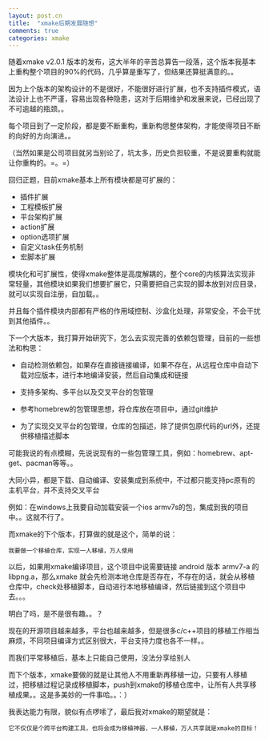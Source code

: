 ```yaml
---
layout: post.cn
title:  "xmake后期发展随想"
comments: true
categories: xmake
---
```


随着xmake v2.0.1 版本的发布，这大半年的辛苦总算告一段落，这个版本我基本上重构整个项目的90%的代码，几乎算是重写了，但结果还算挺满意的。。

因为上个版本的架构设计的不是很好，不能很好进行扩展，也不支持插件模式，语法设计上也不严谨，容易出现各种隐患，这对于后期维护和发展来说，已经出现了不可逾越的瓶颈。。

每个项目到了一定阶段，都是要不断重构，重新构思整体架构，才能使得项目不断的向好的方向演进。。

（当然如果是公司项目就另当别论了，坑太多，历史负担较重，不是说要重构就能让你重构的。=。=）

回归正题，目前xmake基本上所有模块都是可扩展的：

* 插件扩展
* 工程模板扩展
* 平台架构扩展
* action扩展
* option选项扩展
* 自定义task任务机制
* 宏脚本扩展

模块化和可扩展性，使得xmake整体是高度解耦的，整个core的内核算法实现非常轻量，其他模块如果我们想要扩展它，只需要把自己实现的脚本放到对应目录，就可以实现自注册，自加载。。

并且每个插件模块内部都有严格的作用域控制、沙盒化处理，非常安全，不会干扰到其他插件。。

<!-- more -->

下一个大版本，我打算开始研究下，怎么去实现完善的依赖包管理，目前的一些想法和构思：

* 自动检测依赖包，如果存在直接链接编译，如果不存在，从远程仓库中自动下载对应版本，进行本地编译安装，然后自动集成和链接

* 支持多架构、多平台以及交叉平台的包管理

* 参考homebrew的包管理思想，将仓库放在项目中，通过git维护

* 为了实现交叉平台的包管理，仓库的包描述，除了提供包原代码的url外，还提供移植描述脚本

可能我说的有点模糊，先说说现有的一些包管理工具，例如：homebrew、apt-get、pacman等等。。

大同小异，都是下载、自动编译、安装集成到系统中，不过都只能支持pc原有的主机平台，并不支持交叉平台

例如：在windows上我要自动加载安装一个ios armv7s的包，集成到我的项目中。。这就不行了。

而xmake的下个版本，打算做的就是这个，简单的说：

`我要做一个移植仓库，实现一人移植，万人使用`

以后，如果用xmake编译项目，这个项目中说需要链接 android 版本 armv7-a 的 libpng.a，那么xmake 就会先检测本地仓库是否存在，不存在的话，就会从移植仓库中，check处移植脚本，自动进行本地移植编译，然后链接到这个项目中去。。。

明白了吗，是不是很有趣。。？

现在的开源项目越来越多，平台也越来越多，但是很多c/c++项目的移植工作相当麻烦，不同项目编译方式区别很大，平台支持力度也各不一样。。

而我们平常移植后，基本上只能自己使用，没法分享给别人

而下个版本，xmake要做的就是让其他人不用重新再移植一边，只要有人移植过，把移植过程记录成移植脚本，push到xmake的移植仓库中，让所有人共享移植成果。。这是多美妙的一件事哈。。：）

我表达能力有限，貌似有点啰嗦了，最后我对xmake的期望就是：

`它不仅仅是个跨平台构建工具，也将会成为移植神器，一人移植，万人共享就是xmake的目标！`


